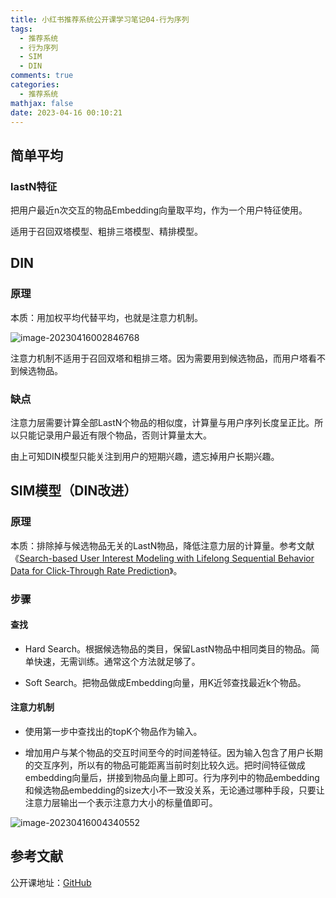 ```yaml
---
title: 小红书推荐系统公开课学习笔记04-行为序列
tags:
  - 推荐系统
  - 行为序列
  - SIM
  - DIN
comments: true
categories:
  - 推荐系统
mathjax: false
date: 2023-04-16 00:10:21
---
```


## 简单平均

### lastN特征

把用户最近n次交互的物品Embedding向量取平均，作为一个用户特征使用。

适用于召回双塔模型、粗排三塔模型、精排模型。

## DIN

### 原理

本质：用加权平均代替平均，也就是注意力机制。

![image-20230416002846768](https://cdn.jsdelivr.net/gh/notlate-cn/imgs/blogs/image-20230416002846768.png)

注意力机制不适用于召回双塔和粗排三塔。因为需要用到候选物品，而用户塔看不到候选物品。

### 缺点

注意力层需要计算全部LastN个物品的相似度，计算量与用户序列长度呈正比。所以只能记录用户最近有限个物品，否则计算量太大。

由上可知DIN模型只能关注到用户的短期兴趣，遗忘掉用户长期兴趣。

## SIM模型（DIN改进）

### 原理

本质：排除掉与候选物品无关的LastN物品，降低注意力层的计算量。参考文献《[Search-based User Interest Modeling with Lifelong Sequential Behavior Data for Click-Through Rate Prediction](https://arxiv.org/pdf/2006.05639.pdf)》。

### 步骤

#### 查找

* Hard Search。根据候选物品的类目，保留LastN物品中相同类目的物品。简单快速，无需训练。通常这个方法就足够了。

* Soft Search。把物品做成Embedding向量，用K近邻查找最近k个物品。

#### 注意力机制

* 使用第一步中查找出的topK个物品作为输入。

* 增加用户与某个物品的交互时间至今的时间差特征。因为输入包含了用户长期的交互序列，所以有的物品可能距离当前时刻比较久远。把时间特征做成embedding向量后，拼接到物品向量上即可。行为序列中的物品embedding和候选物品embedding的size大小不一致没关系，无论通过哪种手段，只要让注意力层输出一个表示注意力大小的标量值即可。

![image-20230416004340552](https://cdn.jsdelivr.net/gh/notlate-cn/imgs/blogs/image-20230416004340552.png)

## 参考文献

公开课地址：[GitHub](https://github.com/wangshusen/RecommenderSystem)

